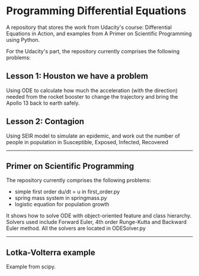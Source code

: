 Programming Differential Equations
==================================

A repository that stores the work from Udacity's course: Differential Equations in Action, and examples from A Primer on Scientific Programming using Python.

For the Udacity's part, the repository currently comprises the following problems:


Lesson 1: Houston we have a problem
-----------------------------------
Using ODE to calculate how much the acceleration (with the direction) needed from the rocket booster to change the trajectory and bring the Apollo 13 back to earth safely.


Lesson 2: Contagion
-------------------
Using SEIR model to simulate an epidemic, and work out the number of people in population in Susceptible, Exposed, Infected, Recovered


------------------------------------------------------------------------------
Primer on Scientific Programming
--------------------------------

The repository currently comprises the following problems:

- simple first order du/dt = u in first_order.py
- spring mass system in springmass.py
- logistic equation for population growth

It shows how to solve ODE with object-oriented feature and class hierarchy.
Solvers used include Forward Euler, 4th order Runge-Kutta and Backward Euler method. All the solvers are located in ODESolver.py

------------------------------------------------------------------------------
Lotka-Volterra example
----------------------
Example from scipy.

